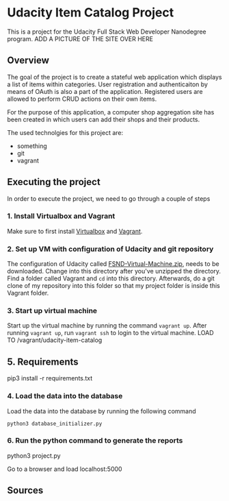 # Udacity Item Catalog Project
This is a project for the Udacity Full Stack Web Developer Nanodegree program.
ADD A PICTURE OF THE SITE OVER HERE

## Overview
The goal of the project is to create a stateful web application which displays a list of items within categories. User registration and authenticaiton by means of OAuth is also a part of the application. Registered users are allowed to perform CRUD actions on their own items.

For the purpose of this application, a computer shop aggregation site has been created in which users can add their shops and their products.

The used technolgies for this project are:
* something
* git
* vagrant 

## Executing the project
In order to execute the project, we need to go through a couple of steps

### 1. Install Virtualbox and Vagrant
Make sure to first install [Virtualbox](https://www.virtualbox.org/wiki/Download_Old_Builds_5_1) and [Vagrant](https://www.vagrantup.com/downloads.html). 

### 2. Set up VM with configuration of Udacity and git repository
The configuration of Udacity called [FSND-Virtual-Machine.zip](https://s3.amazonaws.com/video.udacity-data.com/topher/2018/April/5acfbfa3_fsnd-virtual-machine/fsnd-virtual-machine.zip), needs to be downloaded. 
Change into this directory after you've unzipped the directory. Find a folder called Vagrant and `cd` into this directory. 
Afterwards, do a git clone of my repository into this folder so that my project folder is inside this Vagrant folder. 

### 3. Start up virtual machine
Start up the virtual machine by running the command `vagrant up`. After running `vagrant up`, run `vagrant ssh` to login
to the virtual machine. LOAD TO /vagrant/udacity-item-catalog



## 5. Requirements
pip3 install -r requirements.txt

### 4. Load the data into the database
Load the data into the database by running the following command
```
python3 database_initializer.py
```

### 6. Run the python command to generate the reports
python3 project.py

Go to a browser and load localhost:5000


## Sources